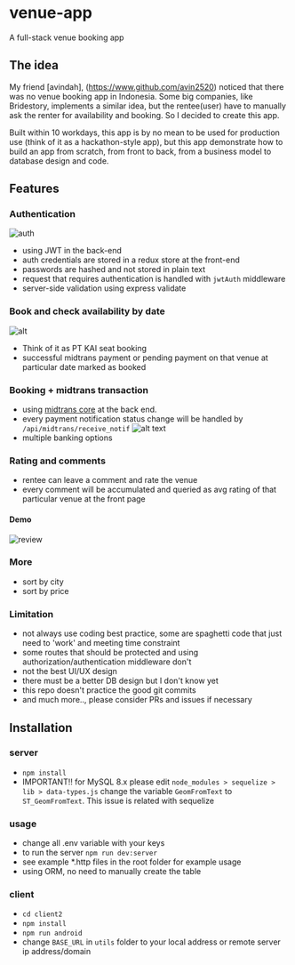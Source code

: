# venue-app

A full-stack venue booking app

## The idea 
My friend [avindah], (https://www.github.com/avin2520) noticed that there was no venue booking app in Indonesia. Some big companies, like Bridestory, implements a similar idea, but the rentee(user) have to manually ask the renter for availability and booking. So I decided to create this app.

Built within 10 workdays, this app is by no mean to be used for production use (think of it as a hackathon-style app), but this app demonstrate how to build an app from scratch, from front to back, from a business model to database design and code. 

## Features

### Authentication
![auth](docs/auth.png)
- using JWT in the back-end
- auth credentials are stored in a redux store at the front-end
- passwords are hashed and not stored in plain text
- request that requires authentication is handled with `jwtAuth` middleware
- server-side validation using express validate

### Book and check availability by date
![alt](docs/change-by-date.gif)
- Think of it as PT KAI seat booking
- successful midtrans payment or pending payment on that venue at particular date marked as booked

### Booking + midtrans transaction
- using [midtrans core](https://github.com/Midtrans/midtrans-nodejs-client) at the back end.
- every payment notification status change will be handled by `/api/midtrans/receive_notif`
![alt text](docs/transaction.gif)
-  multiple banking options

### Rating and comments
- rentee can leave a comment and rate the venue
- every comment will be accumulated and queried as avg rating of that particular venue at the front page
#### Demo
![review](docs/review.gif)

### More
- sort by city
- sort by price

### Limitation
- not always use coding best practice, some are spaghetti code that just need to 'work' and meeting time constraint
- some routes that should be protected and using authorization/authentication middleware don't
- not the best UI/UX design
- there must be a better DB design but I don't know yet
- this repo doesn't practice the good git commits
- and much more.., please consider PRs and issues if necessary

## Installation

### server
- `npm install`
- IMPORTANT!! for MySQL 8.x
please edit `node_modules > sequelize > lib > data-types.js` change the variable `GeomFromText` to `ST_GeomFromText`. This issue is related with sequelize

### usage
- change all .env variable with your keys
- to run the server `npm run dev:server`
- see example *.http files in the root folder for example usage
- using ORM, no need to manually create the table


### client
- `cd client2`
- `npm install`
- `npm run android`
- change `BASE_URL` in `utils` folder to your local address or remote server ip address/domain